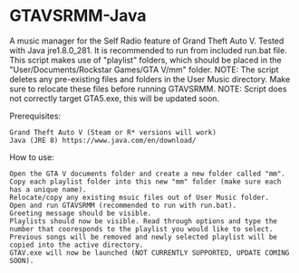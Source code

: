 # GTAVSRMM-Java
A music manager for the Self Radio feature of Grand Theft Auto V. Tested with Java jre1.8.0_281. It is recommended to run from included run.bat file. This script makes use of "playlist" folders, which should be placed in the "User/Documents/Rockstar Games/GTA V/mm" folder. NOTE: The script deletes any pre-existing files and folders in the User Music directory. Make sure to relocate these files before running GTAVSRMM. NOTE: Script does not correctly target GTA5.exe, this will be updated soon.

Prerequisites:

    Grand Theft Auto V (Steam or R* versions will work)
    Java (JRE 8) https://www.java.com/en/download/
    
How to use:

    Open the GTA V documents folder and create a new folder called "mm".
    Copy each playlist folder into this new "mm" folder (make sure each has a unique name).
    Relocate/copy any existing msuic files out of User Music folder.
    Open and run GTAVSRMM (recommended to run with run.bat).
    Greeting message should be visible.
    Playlists should now be visible. Read through options and type the number that cooresponds to the playlist you would like to select.
    Previous songs will be removed and newly selected playlist will be copied into the active directory.
    GTAV.exe will now be launched (NOT CURRENTLY SUPPORTED, UPDATE COMING SOON).
